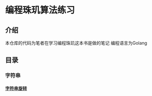# 编程珠玑算法练习

## 介绍
本仓库的代码为笔者在学习编程珠玑这本书是做的笔记
编程语言为Golang

## 目录
### 字符串
#### [字符串旋转](https://gitee.com/yuweiwuyazi/bianchengzhuji/tree/master/tstring)